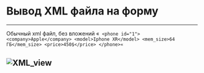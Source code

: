 # Вывод XML файла на форму

---
Обычный xml файл, без вложений 
«`
<phone id="1">
	<company>Apple</company>
	<model>Iphone XR</model>
	<mem_size>64 ГБ</mem_size>
	<price>450$</price>
</phone>«`

![XML_view](https://user-images.githubusercontent.com/78801557/111325171-7d3abc00-867c-11eb-8a08-289761060d5f.png)
---
